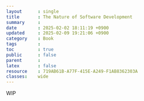 ```yaml
---
layout      : single
title       : The Nature of Software Development
summary     : 
date        : 2025-02-02 18:11:19 +0900
updated     : 2025-02-09 19:21:06 +0900
category    : Book 
tags        : 
toc         : true
public      : false
parent      : 
latex       : false
resource    : 719AB61B-A77F-415E-A249-F1AB8362303A
classes:    wide
---
```


WIP

